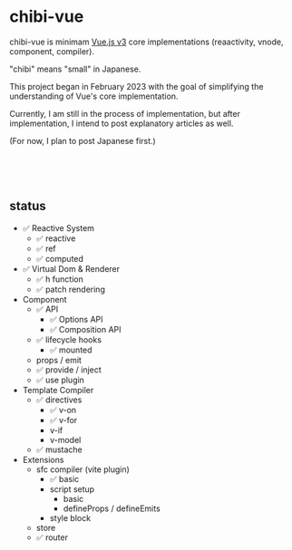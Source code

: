 # chibi-vue

chibi-vue is minimam [Vue.js v3](https://github.com/vuejs/core) core implementations (reaactivity, vnode, component, compiler).

"chibi" means "small" in Japanese.

This project began in February 2023 with the goal of simplifying the understanding of Vue's core implementation.

Currently, I am still in the process of implementation, but after implementation, I intend to post explanatory articles as well.

(For now, I plan to post Japanese first.)

<br/>
<br/>
<br/>

## status

- ✅ Reactive System
  - ✅ reactive
  - ✅ ref
  - ✅ computed
- ✅ Virtual Dom & Renderer
  - ✅ h function
  - ✅ patch rendering
- Component
  - ✅ API
    - ✅ Options API
    - ✅ Composition API
  - ✅ lifecycle hooks
    - ✅ mounted
  - props / emit
  - ✅ provide / inject
  - ✅ use plugin
- Template Compiler
  - ✅ directives
    - ✅ v-on
    - ✅ v-for
    - v-if
    - v-model
  - ✅ mustache
- Extensions
  - sfc compiler (vite plugin)
    - ✅ basic
    - script setup
      - basic
      - defineProps / defineEmits
    - style block
  - store
  - ✅ router
